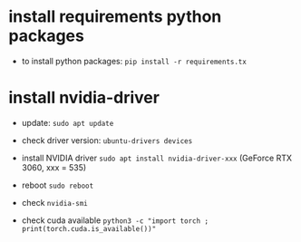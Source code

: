 # install requirements python packages

- to install python packages: `pip install -r requirements.tx`

# install nvidia-driver

- update: `sudo apt update`

- check driver version: `ubuntu-drivers devices`

- install NVIDIA driver `sudo apt install nvidia-driver-xxx` (GeForce RTX 3060, xxx = 535)

- reboot `sudo reboot`

- check `nvidia-smi`

- check cuda available ` python3 -c "import torch ; print(torch.cuda.is_available())" `